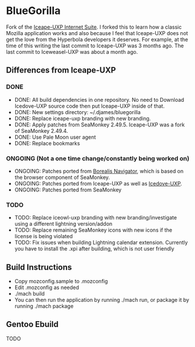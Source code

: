 # BlueGorilla
Fork of the [Iceape-UXP Internet Suite](https://wiki.hyperbola.info/doku.php?id=en:project:iceape-uxp). I forked this to learn how a classic Mozilla application works and also because I feel that Iceape-UXP does not get the love from the Hyperbola developers it deserves. For example, at the time of this writing the last commit to Iceape-UXP was 3 months ago. The last commit to Iceweasel-UXP was about a month ago.

## Differences from Iceape-UXP
### DONE
* DONE: All build dependencies in one repository. No need to Download Icedove-UXP source code then put Iceape-UXP inside of that.
* DONE: New settings directory: ~/.djames/bluegorilla
* DONE: Replace iceape-uxp branding with new branding.
* DONE: Apply patches from SeaMonkey 2.49.5. Iceape-UXP was a fork of SeaMonkey 2.49.4.
* DONE: Use Pale Moon user agent
* DONE: Replace bookmarks
### ONGOING (Not a one time change/constantly being worked on)
* ONGOING: Patches ported from [Borealis Navigator](https://github.com/binaryoutcast/binoc-central), which is based on the browser component of SeaMonkey.
* ONGOING: Patches ported from Iceape-UXP as well as [Icedove-UXP](https://wiki.hyperbola.info/doku.php?id=en:project:icedove-uxp).
* ONGOING: Patches ported from SeaMonkey
### TODO
* TODO: Replace iceowl-uxp branding with new branding/investigate using a different lightning version/addon
* TODO: Replace remaining SeaMonkey icons with new icons if the license is being violated
* TODO: Fix issues when building Lightning calendar extension. Currently you have to install the .xpi after building, which is not user friendly

## Build Instructions
* Copy mozconfig.sample to .mozconfig
* Edit .mozconfig as needed
* ./mach build
* You can then run the application by running ./mach run, or package it by running ./mach package

## Gentoo Ebuild
TODO
